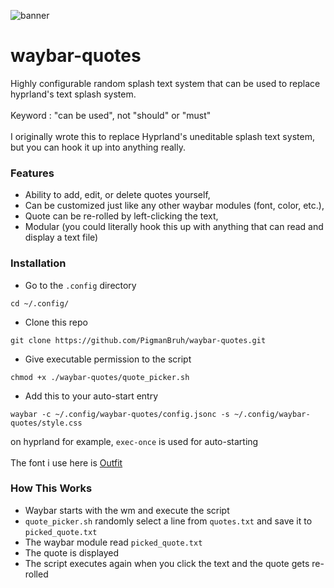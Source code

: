 ![banner](https://github.com/PigmanBruh/waybar-quotes/assets/87263998/1e875c4f-39d3-4f8f-9be3-55958e0e2c6c)
# waybar-quotes
Highly configurable random splash text system that can be used to replace hyprland's text splash system.<br><br>
Keyword : "can be used", not "should" or "must"<br><br>
I originally wrote this to replace Hyprland's uneditable splash text system, but you can hook it up into anything really.

### Features
- Ability to add, edit, or delete quotes yourself,
- Can be customized just like any other waybar modules (font, color, etc.),
- Quote can be re-rolled by left-clicking the text,
- Modular (you could literally hook this up with anything that can read and display a text file)

### Installation
- Go to the `.config` directory
```
cd ~/.config/
```
- Clone this repo
```
git clone https://github.com/PigmanBruh/waybar-quotes.git
```
- Give executable permission to the script
```
chmod +x ./waybar-quotes/quote_picker.sh
```
- Add this to your auto-start entry
```
waybar -c ~/.config/waybar-quotes/config.jsonc -s ~/.config/waybar-quotes/style.css
```
on hyprland for example, `exec-once` is used for auto-starting<br><br>
The font i use here is [Outfit](https://fonts.google.com/specimen/Outfit)

### How This Works
- Waybar starts with the wm and execute the script
- `quote_picker.sh` randomly select a line from `quotes.txt` and save it to `picked_quote.txt`
- The waybar module read `picked_quote.txt`
- The quote is displayed
- The script executes again when you click the text and the quote gets re-rolled
